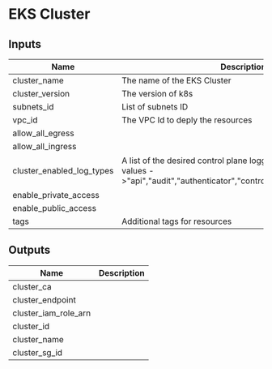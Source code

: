 # EKS Cluster

<!-- TF12DOC_START -->
## Inputs

| Name | Description | Type | Default | Required |
|------|-------------|:----:|:-----:|:-----:|
| cluster\_name | The name of the EKS Cluster | string | n/a | yes |
| cluster\_version | The version of k8s | string | n/a | yes |
| subnets\_id | List of subnets ID | list(string) | n/a | yes |
| vpc\_id | The VPC Id to deply the resources | string | n/a | yes |
| allow\_all\_egress |  | bool | `"true"` | no |
| allow\_all\_ingress |  | bool | `"true"` | no |
| cluster\_enabled\_log\_types | A list of the desired control plane logging to enable. Possible values ->"api","audit","authenticator","controllerManager","scheduler" | list | `[ "api", "audit", "authenticator" ]` | no |
| enable\_private\_access |  | bool | `"true"` | no |
| enable\_public\_access |  | bool | `"true"` | no |
| tags | Additional tags for resources | map | `{}` | no |

## Outputs

| Name | Description |
|------|-------------|
| cluster\_ca |  |
| cluster\_endpoint |  |
| cluster\_iam\_role\_arn |  |
| cluster\_id |  |
| cluster\_name |  |
| cluster\_sg\_id |  |

<!-- TF12DOC_END -->
